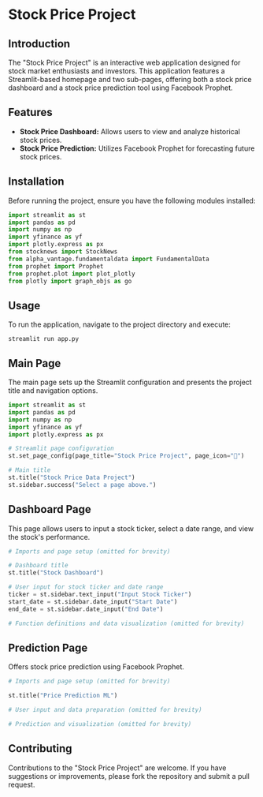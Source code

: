 # Stock Price Project

## Introduction
The "Stock Price Project" is an interactive web application designed for stock market enthusiasts and investors. This application features a Streamlit-based homepage and two sub-pages, offering both a stock price dashboard and a stock price prediction tool using Facebook Prophet.

## Features
- **Stock Price Dashboard:** Allows users to view and analyze historical stock prices.
- **Stock Price Prediction:** Utilizes Facebook Prophet for forecasting future stock prices.

## Installation
Before running the project, ensure you have the following modules installed:
```python
import streamlit as st
import pandas as pd
import numpy as np
import yfinance as yf
import plotly.express as px
from stocknews import StockNews
from alpha_vantage.fundamentaldata import FundamentalData
from prophet import Prophet
from prophet.plot import plot_plotly
from plotly import graph_objs as go
```


## Usage
To run the application, navigate to the project directory and execute:
```shell
streamlit run app.py
```
## Main Page
The main page sets up the Streamlit configuration and presents the project title and navigation options.
```python
import streamlit as st
import pandas as pd
import numpy as np
import yfinance as yf
import plotly.express as px

# Streamlit page configuration
st.set_page_config(page_title="Stock Price Project", page_icon="🤖")

# Main title
st.title("Stock Price Data Project")
st.sidebar.success("Select a page above.")
```
## Dashboard Page
This page allows users to input a stock ticker, select a date range, and view the stock's performance.
```python
# Imports and page setup (omitted for brevity)

# Dashboard title
st.title("Stock Dashboard")

# User input for stock ticker and date range
ticker = st.sidebar.text_input("Input Stock Ticker")
start_date = st.sidebar.date_input("Start Date")
end_date = st.sidebar.date_input("End Date")

# Function definitions and data visualization (omitted for brevity)
```

## Prediction Page
Offers stock price prediction using Facebook Prophet.
```python
# Imports and page setup (omitted for brevity)

st.title("Price Prediction ML")

# User input and data preparation (omitted for brevity)

# Prediction and visualization (omitted for brevity)
```
## Contributing
Contributions to the "Stock Price Project" are welcome. If you have suggestions or improvements, please fork the repository and submit a pull request.
